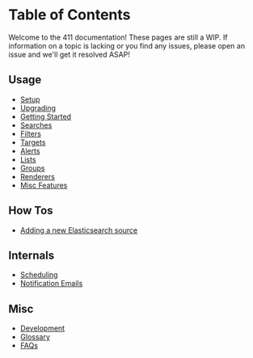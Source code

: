 Table of Contents
=================

Welcome to the 411 documentation! These pages are still a WIP. If information on a topic is lacking or you find any issues, please open an issue and we'll get it resolved ASAP!


Usage
-----

- [Setup](/docs/Setup.md)
- [Upgrading](/docs/Upgrading.md)
- [Getting Started](/docs/GettingStarted.md)
- [Searches](/docs/Searches.md)
- [Filters](/docs/Filters.md)
- [Targets](/docs/Targets.md)
- [Alerts](/docs/Alerts.md)
- [Lists](/docs/Lists.md)
- [Groups](/docs/Groups.md)
- [Renderers](/docs/Renderers.md)
- [Misc Features](/docs/MiscFeatures.md)


How Tos
-------

- [Adding a new Elasticsearch source](/docs/HowTo/NewESSource.md)


Internals
---------

- [Scheduling](/docs/Scheduling.md)
- [Notification Emails](/docs/Notifications.md)


Misc
----

- [Development](/docs/Development.md)
- [Glossary](/docs/Glossary.md)
- [FAQs](/docs/FAQs.md)
